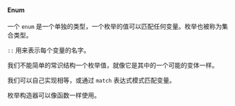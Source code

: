 
#### Enum

一个 `enum` 是一个单独的类型，一个枚举的值可以匹配任何变量。枚举也被称为集合类型。

`::` 用来表示每个变量的名字。

我们不能简单的常识结构一个枚举值，就像它是其中的一个可能的变体一样。

我们可以自己实现相等，或通过 `match` 表达式模式匹配变量。

枚举构造器可以像函数一样使用。
